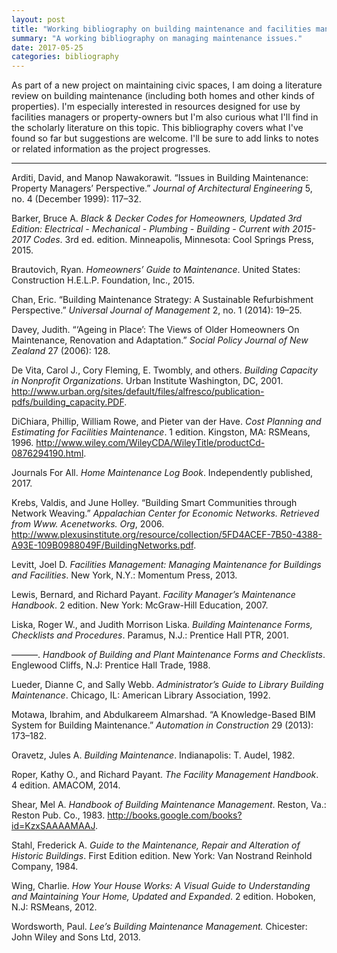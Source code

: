 ```yaml
---
layout: post
title: "Working bibliography on building maintenance and facilities management."
summary: "A working bibliography on managing maintenance issues."
date: 2017-05-25
categories: bibliography
---
```


As part of a new project on maintaining civic spaces, I am doing a literature review on building maintenance (including both homes and other kinds of properties). I'm especially interested in resources designed for use by facilities managers or property-owners but I'm also curious what I'll find in the scholarly literature on this topic. This bibliography covers what I've found so far but suggestions are welcome. I'll be sure to add links to notes or related information as the project progresses.

---

Arditi, David, and Manop Nawakorawit. “Issues in Building Maintenance: Property Managers’ Perspective.” *Journal of Architectural Engineering* 5, no. 4 (December 1999): 117–32.

Barker, Bruce A. *Black & Decker Codes for Homeowners, Updated 3rd Edition: Electrical - Mechanical - Plumbing - Building - Current with 2015-2017 Codes*. 3rd ed. edition. Minneapolis, Minnesota: Cool Springs Press, 2015.

Brautovich, Ryan. *Homeowners’ Guide to Maintenance*. United States: Construction H.E.L.P. Foundation, Inc., 2015.

Chan, Eric. “Building Maintenance Strategy: A Sustainable Refurbishment Perspective.” *Universal Journal of Management* 2, no. 1 (2014): 19–25.

Davey, Judith. “‘Ageing in Place’: The Views of Older Homeowners On Maintenance, Renovation and Adaptation.” *Social Policy Journal of New Zealand* 27 (2006): 128.

De Vita, Carol J., Cory Fleming, E. Twombly, and others. *Building Capacity in Nonprofit Organizations*. Urban Institute Washington, DC, 2001. http://www.urban.org/sites/default/files/alfresco/publication-pdfs/building_capacity.PDF.

DiChiara, Phillip, William Rowe, and Pieter van der Have. *Cost Planning and Estimating for Facilities Maintenance*. 1 edition. Kingston, MA: RSMeans, 1996. http://www.wiley.com/WileyCDA/WileyTitle/productCd-0876294190.html.

Journals For All. *Home Maintenance Log Book*. Independently published, 2017.

Krebs, Valdis, and June Holley. “Building Smart Communities through Network Weaving.” *Appalachian Center for Economic Networks. Retrieved from Www. Acenetworks. Org*, 2006. http://www.plexusinstitute.org/resource/collection/5FD4ACEF-7B50-4388-A93E-109B0988049F/BuildingNetworks.pdf.

Levitt, Joel D. *Facilities Management: Managing Maintenance for Buildings and Facilities*. New York, N.Y.: Momentum Press, 2013.

Lewis, Bernard, and Richard Payant. *Facility Manager’s Maintenance Handbook*. 2 edition. New York: McGraw-Hill Education, 2007.

Liska, Roger W., and Judith Morrison Liska. *Building Maintenance Forms, Checklists and Procedures*. Paramus, N.J.: Prentice Hall PTR, 2001.

———. *Handbook of Building and Plant Maintenance Forms and Checklists*. Englewood Cliffs, N.J: Prentice Hall Trade, 1988.

Lueder, Dianne C, and Sally Webb. *Administrator’s Guide to Library Building Maintenance*. Chicago, IL: American Library Association, 1992.

Motawa, Ibrahim, and Abdulkareem Almarshad. “A Knowledge-Based BIM System for Building Maintenance.” *Automation in Construction* 29 (2013): 173–182.

Oravetz, Jules A. *Building Maintenance*. Indianapolis: T. Audel, 1982.

Roper, Kathy O., and Richard Payant. *The Facility Management Handbook*. 4 edition. AMACOM, 2014.

Shear, Mel A. *Handbook of Building Maintenance Management*. Reston, Va.: Reston Pub. Co., 1983. http://books.google.com/books?id=KzxSAAAAMAAJ.

Stahl, Frederick A. *Guide to the Maintenance, Repair and Alteration of Historic Buildings*. First Edition edition. New York: Van Nostrand Reinhold Company, 1984.

Wing, Charlie. *How Your House Works: A Visual Guide to Understanding and Maintaining Your Home, Updated and Expanded*. 2 edition. Hoboken, N.J: RSMeans, 2012.

Wordsworth, Paul. *Lee’s Building Maintenance Management.* Chicester: John Wiley and Sons Ltd, 2013.
